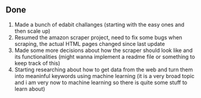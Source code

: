 ## Done

1. Made a bunch of edabit challanges (starting with the easy ones and then scale up)
2. Resumed the amazon scraper project, need to fix some bugs when scraping, the actual HTML pages changed since last update
3. Made some more decisions about how the scraper should look like and its functionalities (might wanna implement a readme file or something to keep track of this)
4. Starting researching about how to get data from the web and turn them into meaninful keywords using machine learning (it is a very broad topic and i am very now to machine learning so there is quite some stuff to learn about)
